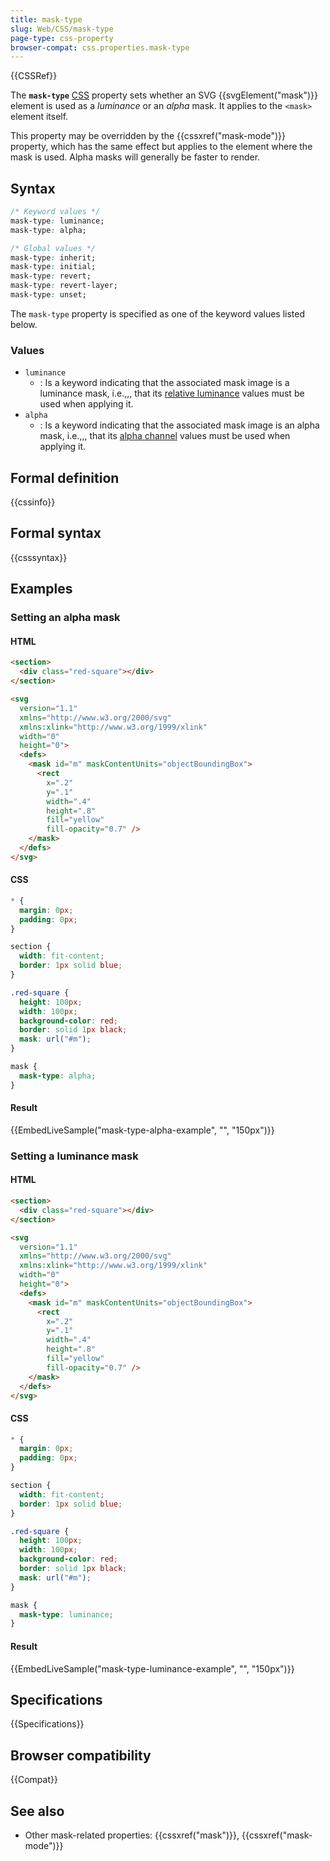 ```yaml
---
title: mask-type
slug: Web/CSS/mask-type
page-type: css-property
browser-compat: css.properties.mask-type
---
```


{{CSSRef}}

The **`mask-type`** [CSS](/en-US/docs/Web/CSS) property sets whether an SVG {{svgElement("mask")}} element is used as a _luminance_ or an _alpha_ mask. It applies to the `<mask>` element itself.

This property may be overridden by the {{cssxref("mask-mode")}} property, which has the same effect but applies to the element where the mask is used. Alpha masks will generally be faster to render.

## Syntax

```css
/* Keyword values */
mask-type: luminance;
mask-type: alpha;

/* Global values */
mask-type: inherit;
mask-type: initial;
mask-type: revert;
mask-type: revert-layer;
mask-type: unset;
```

The `mask-type` property is specified as one of the keyword values listed below.

### Values

- `luminance`
  - : Is a keyword indicating that the associated mask image is a luminance mask, i.e.,,, that its [relative luminance](https://en.wikipedia.org/wiki/Luminance_%28relative%29) values must be used when applying it.
- `alpha`
  - : Is a keyword indicating that the associated mask image is an alpha mask, i.e.,,, that its [alpha channel](https://en.wikipedia.org/wiki/Alpha_compositing) values must be used when applying it.

## Formal definition

{{cssinfo}}

## Formal syntax

{{csssyntax}}

## Examples

### Setting an alpha mask

#### HTML

```html live-sample___mask-type-alpha-example
<section>
  <div class="red-square"></div>
</section>

<svg
  version="1.1"
  xmlns="http://www.w3.org/2000/svg"
  xmlns:xlink="http://www.w3.org/1999/xlink"
  width="0"
  height="0">
  <defs>
    <mask id="m" maskContentUnits="objectBoundingBox">
      <rect
        x=".2"
        y=".1"
        width=".4"
        height=".8"
        fill="yellow"
        fill-opacity="0.7" />
    </mask>
  </defs>
</svg>
```

#### CSS

```css live-sample___mask-type-alpha-example
* {
  margin: 0px;
  padding: 0px;
}

section {
  width: fit-content;
  border: 1px solid blue;
}

.red-square {
  height: 100px;
  width: 100px;
  background-color: red;
  border: solid 1px black;
  mask: url("#m");
}

mask {
  mask-type: alpha;
}
```

#### Result

{{EmbedLiveSample("mask-type-alpha-example", "", "150px")}}

### Setting a luminance mask

#### HTML

```html live-sample___mask-type-luminance-example
<section>
  <div class="red-square"></div>
</section>

<svg
  version="1.1"
  xmlns="http://www.w3.org/2000/svg"
  xmlns:xlink="http://www.w3.org/1999/xlink"
  width="0"
  height="0">
  <defs>
    <mask id="m" maskContentUnits="objectBoundingBox">
      <rect
        x=".2"
        y=".1"
        width=".4"
        height=".8"
        fill="yellow"
        fill-opacity="0.7" />
    </mask>
  </defs>
</svg>
```

#### CSS

```css live-sample___mask-type-luminance-example
* {
  margin: 0px;
  padding: 0px;
}

section {
  width: fit-content;
  border: 1px solid blue;
}

.red-square {
  height: 100px;
  width: 100px;
  background-color: red;
  border: solid 1px black;
  mask: url("#m");
}

mask {
  mask-type: luminance;
}
```

#### Result

{{EmbedLiveSample("mask-type-luminance-example", "", "150px")}}

## Specifications

{{Specifications}}

## Browser compatibility

{{Compat}}

## See also

- Other mask-related properties: {{cssxref("mask")}}, {{cssxref("mask-mode")}}
